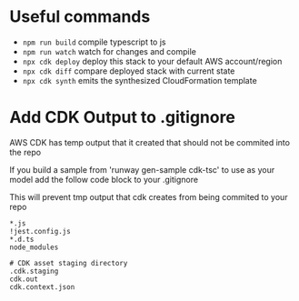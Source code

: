 # Useful commands

* `npm run build`   compile typescript to js
* `npm run watch`   watch for changes and compile
* `npx cdk deploy`  deploy this stack to your default AWS account/region
* `npx cdk diff`    compare deployed stack with current state
* `npx cdk synth`   emits the synthesized CloudFormation template

# Add CDK Output to .gitignore

AWS CDK has temp output that it created that should not be commited into the repo

If you build a sample from 'runway gen-sample cdk-tsc' to use as your model add the follow code block to your .gitignore

This will prevent tmp output that cdk creates from being commited to your repo

```
*.js
!jest.config.js
*.d.ts
node_modules

# CDK asset staging directory
.cdk.staging
cdk.out
cdk.context.json
```
